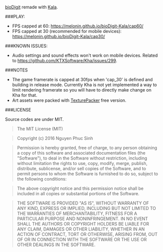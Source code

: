 
[bioDigit](https://play.google.com/store/apps/details?id=me.haza.biodigit) remade with [Kala](https://github.com/hazagames/Kala).

###PLAY:

- FPS capped at 60: https://melonin.github.io/bioDigit-Kala/cap60/
- FPS capped at 30 (recommended for mobile devices): https://melonin.github.io/bioDigit-Kala/cap30/

###KNOWN ISSUES:

- Audio settings and sound effects won't work on mobile devices. Related to https://github.com/KTXSoftware/Kha/issues/299.

###NOTES

- The game framerate is capped at 30fps when 'cap_30' is defined and building in release mode. Currently Kha is not yet implemented a way to limit rendering framerate so you will have to directly make change on Kha for that.
- Art assets were packed with [TexturePacker](https://www.codeandweb.com/texturepacker) free version.

###LICENSE

Source codes are under MIT.

>The MIT License (MIT)

>Copyright (c) 2016 Nguyen Phuc Sinh

>Permission is hereby granted, free of charge, to any person obtaining a copy
of this software and associated documentation files (the "Software"), to deal
in the Software without restriction, including without limitation the rights
to use, copy, modify, merge, publish, distribute, sublicense, and/or sell
copies of the Software, and to permit persons to whom the Software is
furnished to do so, subject to the following conditions:

>The above copyright notice and this permission notice shall be included in all
copies or substantial portions of the Software.

>THE SOFTWARE IS PROVIDED "AS IS", WITHOUT WARRANTY OF ANY KIND, EXPRESS OR
IMPLIED, INCLUDING BUT NOT LIMITED TO THE WARRANTIES OF MERCHANTABILITY,
FITNESS FOR A PARTICULAR PURPOSE AND NONINFRINGEMENT. IN NO EVENT SHALL THE
AUTHORS OR COPYRIGHT HOLDERS BE LIABLE FOR ANY CLAIM, DAMAGES OR OTHER
LIABILITY, WHETHER IN AN ACTION OF CONTRACT, TORT OR OTHERWISE, ARISING FROM,
OUT OF OR IN CONNECTION WITH THE SOFTWARE OR THE USE OR OTHER DEALINGS IN THE
SOFTWARE.

